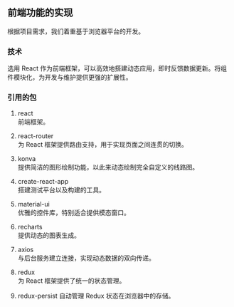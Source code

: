 ## 前端功能的实现
根据项目需求，我们着重基于浏览器平台的开发。
### 技术
选用 React 作为前端框架，可以高效地搭建动态应用，即时反馈数据更新。将组件模块化，为开发与维护提供更强的扩展性。
### 引用的包

1. react  
前端框架。

1. react-router  
为 React 框架提供路由支持，用于实现页面之间连贯的切换。

1. konva  
提供简洁的图形绘制功能，以此来动态绘制完全自定义的线路图。

1. create-react-app  
搭建测试平台以及构建的工具。
   
1. material-ui  
优雅的控件库，特别适合提供模态窗口。
   
1. recharts  
提供动态的图表生成。
   
1. axios  
与后台服务建立连接，实现动态数据的双向传递。
   
1. redux  
为 React 框架提供了统一的状态管理。

1. redux-persist
自动管理 Redux 状态在浏览器中的存储。